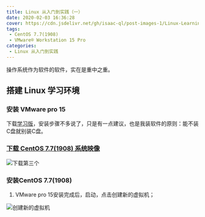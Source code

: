 ```yaml
---
title: Linux 从入门到实践（一）
date: 2020-02-03 16:36:28
cover: https://cdn.jsdelivr.net/gh/isaac-ql/post-images-1/Linux-Learning(1)/Linux.jpg
tags:
 - CentOS 7.7(1908)
 - VMware® Workstation 15 Pro
categories:
 - Linux 从入门到实践
---
```


操作系统作为软件的软件，实在是重中之重。

<!-- more -->

## 搭建 Linux 学习环境

### 安装 VMware pro 15

下载[学习版](https://www.52pojie.cn/thread-1026907-1-1.html)，安装步骤不多说了，只是有一点建议，也是我装软件的原则：能不装C盘就别装C盘。

### [下载 CentOS 7.7(1908) 系统映像](http://mirrors.aliyun.com/centos/7.7.1908/isos/x86_64/)

![下载第三个](https://cdn.jsdelivr.net/gh/isaac-ql/post-images-1/Linux-Learning(1)/下载第三个.png)

### 安装CentOS 7.7(1908)

1. VMware pro 15安装完成后，启动，点击创建新的虚拟机；

![创建新的虚拟机](https://cdn.jsdelivr.net/gh/isaac-ql/post-images-1/Linux-Learning(1)/创建新的虚拟机.png)